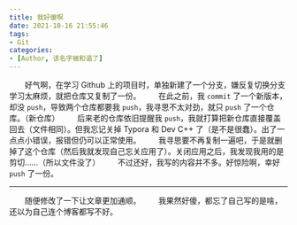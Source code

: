 ```yaml
---
title: 我好傻啊
date: 2021-10-16 21:55:46
tags:
- Git
categories:
- [Author, 该名字被和谐了]
---
```


&emsp;&emsp;好气啊，在学习 Github 上的项目时，单独新建了一个分支，嫌反复切换分支学习太麻烦，就把仓库又复制了一份。
&emsp;&emsp;在此之前，我 `commit` 了一个新版本，却没 `push`，导致两个仓库都要我 `push`，我寻思不太对劲，就只 `push` 了一个仓库。（新仓库）
&emsp;&emsp;后来老的仓库依旧提醒我 `push`，我就打算把新仓库直接覆盖回去（文件相同）。但我忘记关掉 Typora 和 Dev C++ 了（是不是很蠢）。出了一点点小错误，报错但仍可以正常使用。
&emsp;&emsp;我寻思要不再复制一遍吧，于是就删掉了这个仓库（然后我就发现自己忘关应用了）。关闭应用之后，我发现我用的是剪切……（所以文件没了）
&emsp;&emsp;不过还好，我写的内容并不多。好惊险啊，幸好 `push` 了一份。

---

&emsp;&emsp;随便修改了一下让文章更加通顺。
&emsp;&emsp;我果然好傻，都忘了自己写的是啥，还以为自己连个博客都写不好。